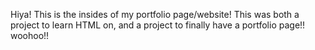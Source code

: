 Hiya! This is the insides of my portfolio page/website! This was both a project to learn HTML on, and a project to finally have a portfolio page!! woohoo!!
